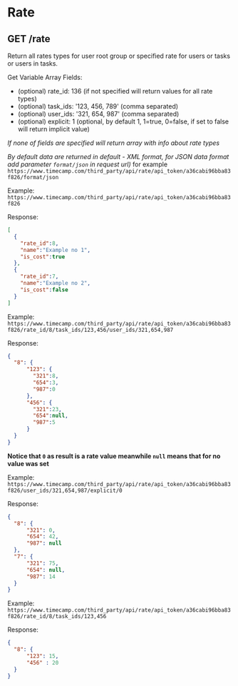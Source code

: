 Rate
======

GET /rate
----------

Return all rates types for user root group or specified rate for users or tasks or users in tasks. 

Get Variable Array Fields:
* (optional) rate_id: 136 (if not specified will return values for all rate types)
* (optional) task_ids: '123, 456, 789' (comma separated)
* (optional) user_ids: '321, 654, 987' (comma separated)
* (optional) explicit: 1 (optional, by default 1, 1=true, 0=false, if set to false will return implicit value)

_If none of fields are specified will return array with info about rate types_


_By default data are returned in default - XML format, for JSON data format add parameter `format/json` in request url)_
for example `https://www.timecamp.com/third_party/api/rate/api_token/a36cabi96bba83f826/format/json`

Example:
`https://www.timecamp.com/third_party/api/rate/api_token/a36cabi96bba83f826`

Response:
```json
[
  {
    "rate_id":8,
    "name":"Example no 1",
    "is_cost":true
  },
  {
    "rate_id":7,
    "name":"Example no 2",
    "is_cost":false
  }
]
```


Example:
`https://www.timecamp.com/third_party/api/rate/api_token/a36cabi96bba83f826/rate_id/8/task_ids/123,456/user_ids/321,654,987`

Response:
```json
{
  "8": {
      "123": {
        "321":8,
        "654":3,
        "987":0
      },
      "456": {
        "321":23,
        "654":null,
        "987":5
      }
  }
}
```

**Notice that `0` as result is a rate value meanwhile `null` means that for no value was set** 

Example:
`https://www.timecamp.com/third_party/api/rate/api_token/a36cabi96bba83f826/user_ids/321,654,987/explicit/0`

Response:
```json
{
  "8": {
      "321": 0,
      "654": 42,
      "987": null
  },
  "7": {
      "321": 75,
      "654": null,
      "987": 14
  }
}
```

Example:
`https://www.timecamp.com/third_party/api/rate/api_token/a36cabi96bba83f826/rate_id/8/task_ids/123,456`

Response:
```json
{
  "8": {
      "123": 15,
      "456" : 20
  }
}
```

